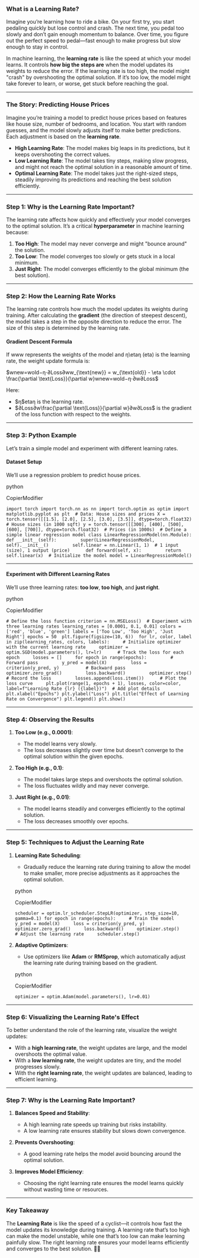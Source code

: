 ### **What is a Learning Rate?**

Imagine you’re learning how to ride a bike. On your first try, you start pedaling quickly but lose control and crash. The next time, you pedal too slowly and don’t gain enough momentum to balance. Over time, you figure out the perfect speed to pedal—fast enough to make progress but slow enough to stay in control.

In machine learning, the **learning rate** is like the speed at which your model learns. It controls **how big the steps are** when the model updates its weights to reduce the error. If the learning rate is too high, the model might "crash" by overshooting the optimal solution. If it’s too low, the model might take forever to learn, or worse, get stuck before reaching the goal.

---

### **The Story: Predicting House Prices**

Imagine you’re training a model to predict house prices based on features like house size, number of bedrooms, and location. You start with random guesses, and the model slowly adjusts itself to make better predictions. Each adjustment is based on the **learning rate**.

- **High Learning Rate**: The model makes big leaps in its predictions, but it keeps overshooting the correct values.
- **Low Learning Rate**: The model takes tiny steps, making slow progress, and might not reach the optimal solution in a reasonable amount of time.
- **Optimal Learning Rate**: The model takes just the right-sized steps, steadily improving its predictions and reaching the best solution efficiently.

---

### **Step 1: Why is the Learning Rate Important?**

The learning rate affects how quickly and effectively your model converges to the optimal solution. It’s a critical **hyperparameter** in machine learning because:

1. **Too High**: The model may never converge and might "bounce around" the solution.
2. **Too Low**: The model converges too slowly or gets stuck in a local minimum.
3. **Just Right**: The model converges efficiently to the global minimum (the best solution).

---

### **Step 2: How the Learning Rate Works**

The learning rate controls how much the model updates its weights during training. After calculating the **gradient** (the direction of steepest descent), the model takes a step in the opposite direction to reduce the error. The size of this step is determined by the learning rate.

#### **Gradient Descent Formula**

If www represents the weights of the model and η\etaη (eta) is the learning rate, the weight update formula is:

$wnew=wold−η⋅∂Loss∂ww_{\text{new}} = w_{\text{old}} - \eta \cdot \frac{\partial \text{Loss}}{\partial w}wnew​=wold​−η⋅∂w∂Loss​$

Here:

- $η\$etaη is the learning rate.
- $∂Loss∂w\frac{\partial \text{Loss}}{\partial w}∂w∂Loss$​ is the gradient of the loss function with respect to the weights.

---

### **Step 3: Python Example**

Let’s train a simple model and experiment with different learning rates.

#### **Dataset Setup**

We’ll use a regression problem to predict house prices.

python

CopierModifier

`import torch import torch.nn as nn import torch.optim as optim import matplotlib.pyplot as plt  # Data: House sizes and prices X = torch.tensor([[1.5], [2.0], [2.5], [3.0], [3.5]], dtype=torch.float32)  # House sizes (in 1000 sqft) y = torch.tensor([[300], [400], [500], [600], [700]], dtype=torch.float32)  # Prices (in 1000s)  # Define a simple linear regression model class LinearRegressionModel(nn.Module):     def __init__(self):         super(LinearRegressionModel, self).__init__()         self.linear = nn.Linear(1, 1)  # 1 input (size), 1 output (price)      def forward(self, x):         return self.linear(x)  # Initialize the model model = LinearRegressionModel()`

---

#### **Experiment with Different Learning Rates**

We’ll use three learning rates: **too low**, **too high**, and **just right**.

python

CopierModifier

`# Define the loss function criterion = nn.MSELoss()  # Experiment with three learning rates learning_rates = [0.0001, 0.1, 0.01] colors = ['red', 'blue', 'green'] labels = ['Too Low', 'Too High', 'Just Right'] epochs = 50  plt.figure(figsize=(10, 6))  for lr, color, label in zip(learning_rates, colors, labels):     # Initialize optimizer with the current learning rate     optimizer = optim.SGD(model.parameters(), lr=lr)      # Track the loss for each epoch     losses = []     for epoch in range(epochs):         # Forward pass         y_pred = model(X)         loss = criterion(y_pred, y)          # Backward pass         optimizer.zero_grad()         loss.backward()         optimizer.step()          # Record the loss         losses.append(loss.item())      # Plot the loss curve     plt.plot(range(1, epochs + 1), losses, color=color, label=f"Learning Rate {lr} ({label})")  # Add plot details plt.xlabel("Epochs") plt.ylabel("Loss") plt.title("Effect of Learning Rate on Convergence") plt.legend() plt.show()`

---

### **Step 4: Observing the Results**

1. **Too Low (e.g., 0.0001)**:
    
    - The model learns very slowly.
    - The loss decreases slightly over time but doesn’t converge to the optimal solution within the given epochs.
2. **Too High (e.g., 0.1)**:
    
    - The model takes large steps and overshoots the optimal solution.
    - The loss fluctuates wildly and may never converge.
3. **Just Right (e.g., 0.01)**:
    
    - The model learns steadily and converges efficiently to the optimal solution.
    - The loss decreases smoothly over epochs.

---

### **Step 5: Techniques to Adjust the Learning Rate**

1. **Learning Rate Scheduling**:
    
    - Gradually reduce the learning rate during training to allow the model to make smaller, more precise adjustments as it approaches the optimal solution.
    
    python
    
    CopierModifier
    
    `scheduler = optim.lr_scheduler.StepLR(optimizer, step_size=10, gamma=0.1) for epoch in range(epochs):     # Train the model     y_pred = model(X)     loss = criterion(y_pred, y)     optimizer.zero_grad()     loss.backward()     optimizer.step()      # Adjust the learning rate     scheduler.step()`
    
2. **Adaptive Optimizers**:
    
    - Use optimizers like **Adam** or **RMSprop**, which automatically adjust the learning rate during training based on the gradient.
    
    python
    
    CopierModifier
    
    `optimizer = optim.Adam(model.parameters(), lr=0.01)`
    

---

### **Step 6: Visualizing the Learning Rate's Effect**

To better understand the role of the learning rate, visualize the weight updates:

- With a **high learning rate**, the weight updates are large, and the model overshoots the optimal value.
- With a **low learning rate**, the weight updates are tiny, and the model progresses slowly.
- With the **right learning rate**, the weight updates are balanced, leading to efficient learning.

---

### **Step 7: Why is the Learning Rate Important?**

1. **Balances Speed and Stability**:
    
    - A high learning rate speeds up training but risks instability.
    - A low learning rate ensures stability but slows down convergence.
2. **Prevents Overshooting**:
    
    - A good learning rate helps the model avoid bouncing around the optimal solution.
3. **Improves Model Efficiency**:
    
    - Choosing the right learning rate ensures the model learns quickly without wasting time or resources.

---

### **Key Takeaway**

The **Learning Rate** is like the speed of a cyclist—it controls how fast the model updates its knowledge during training. A learning rate that’s too high can make the model unstable, while one that’s too low can make learning painfully slow. The right learning rate ensures your model learns efficiently and converges to the best solution. 🚴✨